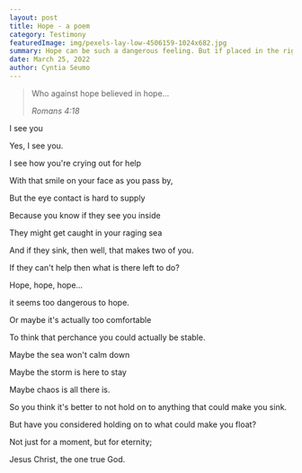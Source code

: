 ```yaml
---
layout: post
title: Hope - a poem
category: Testimony
featuredImage: img/pexels-lay-low-4506159-1024x682.jpg
summary: Hope can be such a dangerous feeling. But if placed in the right thing, it can be very rewarding. Here is a poem that I wrote; enjoy.
date: March 25, 2022
author: Cyntia Seumo
---
```


<blockquote>
<p>Who against hope believed in hope...</p>
<cite>Romans 4:18</cite>
</blockquote>

<p>I see you</p>
<p>Yes, I see you.</p>
<p>I see how you're crying out for help</p>
<p>With that smile on your face as you pass by,</p>
<p>But the eye contact is hard to supply</p>
<p>Because you know if they see you inside</p>
<p>They might get caught in your raging sea</p>
<p>And if they sink, then well, that makes two of you.</p>
<p>If they can't help then what is there left to do?</p>
<p>Hope, hope, hope...</p>
<p>it seems too dangerous to hope.</p>
<p>Or maybe it's actually too comfortable</p>
<p>To think that perchance you could actually be stable.</p>
<p>Maybe the sea won't calm down</p>
<p>Maybe the storm is here to stay</p>
<p>Maybe chaos is all there is.</p>
<p>So you think it's better to not hold on to anything that could make you sink.</p>
<p>But have you considered holding on to what could make you float?</p>
<p>Not just for a moment, but for eternity;</p>
<p>Jesus Christ, the one true God.</p>
